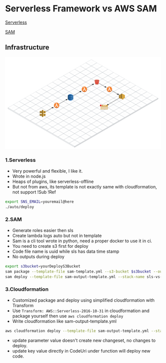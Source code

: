 # Serverless Framework vs AWS SAM

[Serverless](https://www.serverless.com)

[SAM](https://github.com/awslabs/serverless-application-model)

## Infrastructure

![Serverless S3 upload architecture](./doc/architecture.png)

### 1.Serverless
- Very powerful and flexible, I like it.
- Wrote in node.js
- Heaps of plugins, like serverless-offline
- But not from aws, its template is not exactly same with cloudformation, not support !Sub !Ref
```sh
export SNS_EMAIL=youremail@here
./auto/deploy
```

### 2.SAM
- Generate roles easier then sls
- Create lambda logs auto but not in template
- Sam is a cli tool wrote in python, need a proper docker to use it in ci.
- You need to create s3 first for deploy
- Code file name is uuid while sls has data time stamp
- No outputs during deploy
```sh
export s3bucket=yourDeployS3Bucket
sam package --template-file sam-template.yml --s3-bucket $s3bucket --output-template-file sam-output-template.yml
sam deploy --template-file sam-output-template.yml --stack-name sls-vs-sam-sam --capabilities CAPABILITY_IAM --region ap-southeast-1
```

### 3.Cloudformation
- Customized package and deploy using simplified cloudformation with Transform
- Use `Transform: AWS::Serverless-2016-10-31` in cloudformation and package yourself then use `aws cloudformation deploy`
- Write cloudformation like sam-output-template.yml

```sh
aws cloudformation deploy --template-file sam-output-template.yml --stack-name sls-vs-sam-sam --region ap-southeast-1 --capabilities CAPABILITY_IAM
```
- update parameter value doesn't create new changeset, no changes to deploy.
- update key value directly in CodeUri under function will deploy new code.
